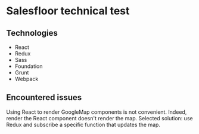 # Salesfloor technical test

## Technologies
* React
* Redux
* Sass
* Foundation
* Grunt
* Webpack

## Encountered issues
Using React to render GoogleMap components is not convenient. Indeed, render the React component doesn't render the map.
Selected solution: use Redux and subscribe a specific function that updates the map.
